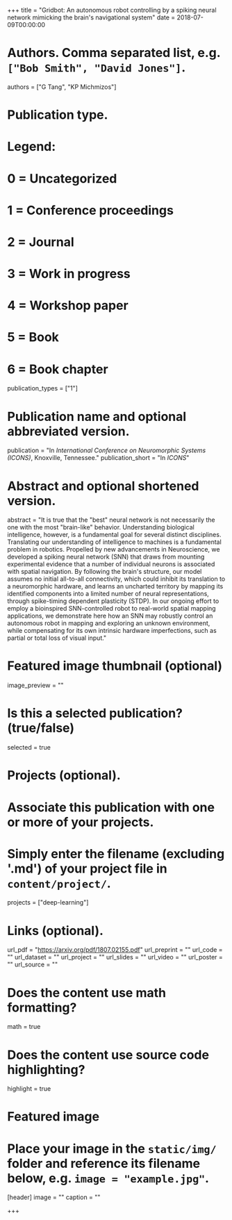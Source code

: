 +++
title = "Gridbot: An autonomous robot controlling by a spiking neural network mimicking the brain's navigational system"
date = 2018-07-09T00:00:00

# Authors. Comma separated list, e.g. `["Bob Smith", "David Jones"]`.
authors = ["G Tang", "KP Michmizos"]

# Publication type.
# Legend:
# 0 = Uncategorized
# 1 = Conference proceedings
# 2 = Journal
# 3 = Work in progress
# 4 = Workshop paper
# 5 = Book
# 6 = Book chapter
publication_types = ["1"]

# Publication name and optional abbreviated version.
publication = "In *International Conference on Neuromorphic Systems (ICONS)*, Knoxville, Tennessee."
publication_short = "In *ICONS*"

# Abstract and optional shortened version.
abstract = "It is true that the \"best\" neural network is not necessarily the one with the most \"brain-like\" behavior. Understanding biological intelligence, however, is a fundamental goal for several distinct disciplines. Translating our understanding of intelligence to machines is a fundamental problem in robotics. Propelled by new advancements in Neuroscience, we developed a spiking neural network (SNN) that draws from mounting experimental evidence that a number of individual neurons is associated with spatial navigation. By following the brain's structure, our model assumes no initial all-to-all connectivity, which could inhibit its translation to a neuromorphic hardware, and learns an uncharted territory by mapping its identified components into a limited number of neural representations, through spike-timing dependent plasticity (STDP). In our ongoing effort to employ a bioinspired SNN-controlled robot to real-world spatial mapping applications, we demonstrate here how an SNN may robustly control an autonomous robot in mapping and exploring an unknown environment, while compensating for its own intrinsic hardware imperfections, such as partial or total loss of visual input."

# Featured image thumbnail (optional)
image_preview = ""

# Is this a selected publication? (true/false)
selected = true

# Projects (optional).
#   Associate this publication with one or more of your projects.
#   Simply enter the filename (excluding '.md') of your project file in `content/project/`.
projects = ["deep-learning"]

# Links (optional).
url_pdf = "https://arxiv.org/pdf/1807.02155.pdf"
url_preprint = ""
url_code = ""
url_dataset = ""
url_project = ""
url_slides = ""
url_video = ""
url_poster = ""
url_source = ""

# Does the content use math formatting?
math = true

# Does the content use source code highlighting?
highlight = true

# Featured image
# Place your image in the `static/img/` folder and reference its filename below, e.g. `image = "example.jpg"`.
[header]
image = ""
caption = ""

+++

